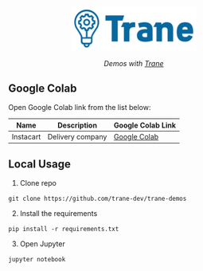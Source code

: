 <p align="center">
<a href="https://www.trane.dev" alt="Trane" target="_blank">
<img width=50% src="https://github.com/trane-dev/Trane/blob/main/docs/trane-header.png" alt="Trane Logo" />
</a>
</p>

<p align="center">
<i>Demos with <a href="https://github.com/trane-dev/Trane">Trane</a></i>
</p>

## Google Colab
Open Google Colab link from the list below:

| Name      | Description | Google Colab Link |
| ----------- | ----------- | ------------------ |
| Instacart      | Delivery company       | [Google Colab](https://colab.research.google.com/drive/1huNMlPMfQwkc8huR-WAxlHoiVWzehF6N?usp=sharing)

## Local Usage
1. Clone repo
```shell
git clone https://github.com/trane-dev/trane-demos
```
2. Install the requirements
```
pip install -r requirements.txt
```
3. Open Jupyter
```
jupyter notebook
```

